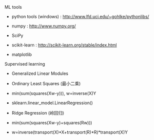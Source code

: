 ML tools

- python tools (windows) : http://www.lfd.uci.edu/~gohlke/pythonlibs/ 

- numpy : http://www.numpy.org/ 

- SciPy

- scikit-learn : http://scikit-learn.org/stable/index.html 

- matplotlib

Supervised learning

- Generalized Linear Modules

 - Ordinary Least Squares (最小二乘)

  - min(sum(squares(Xw-y))), w=inverse(X)Y

  - sklearn.linear_model.LinearRegression()

 - Ridge Regression (岭回归)
 
  - min(sum(squares(Xw-y)+squares(Rw)))

  - w=inverse(transport(X)*X+transport(R)*R)*transport(X)Y

